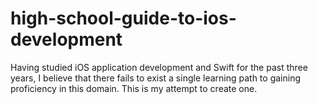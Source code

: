 # high-school-guide-to-ios-development
Having studied iOS application development and Swift for the past three years, I believe that there fails to exist a single learning path to gaining proficiency in this domain. This is my attempt to create one.

